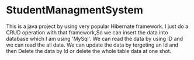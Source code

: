 # StudentManagmentSystem
This is a java project by using very popular Hibernate framework. 
I just do a CRUD operation with that framework,So we can insert the data into database which I am using 'MySql'.
We can read the data by using ID and we can read the all data.
We can update the data by tergeting an Id and then 
Delete the data by Id or delete the whole table data at one shot.
